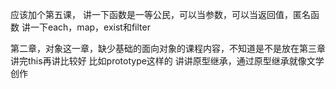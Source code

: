 应该加个第五课，
讲一下函数是一等公民，可以当参数，可以当返回值，匿名函数
讲一下each，map，exist和filter

第二章，对象这一章，缺少基础的面向对象的课程内容，不知道是不是放在第三章讲完this再讲比较好
比如prototype这样的
讲讲原型继承，通过原型继承就像文学创作